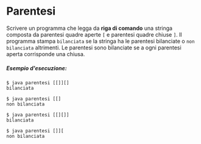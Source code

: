 # Parentesi

Scrivere un programma che legga da **riga di comando** una stringa composta da parentesi quadre aperte `[` e parentesi quadre chiuse `]`. Il programma stampa `bilanciata` se la stringa ha le parentesi bilanciate o `non bilanciata` altrimenti. Le parentesi sono bilanciate se a ogni parentesi aperta corrisponde una chiusa.

##### Esempio d'esecuzione:
```text
$ java parentesi [[]][]
bilanciata

$ java parentesi [[]
non bilanciata

$ java parentesi [[][]]
bilanciata

$ java parentesi []][
non bilanciata
```
